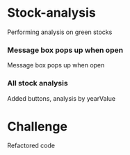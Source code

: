 # Stock-analysis
Performing analysis on green stocks
### Message box pops up when open
Message box pops up when open
### All stock analysis
Added buttons, analysis by yearValue
# Challenge
Refactored code
